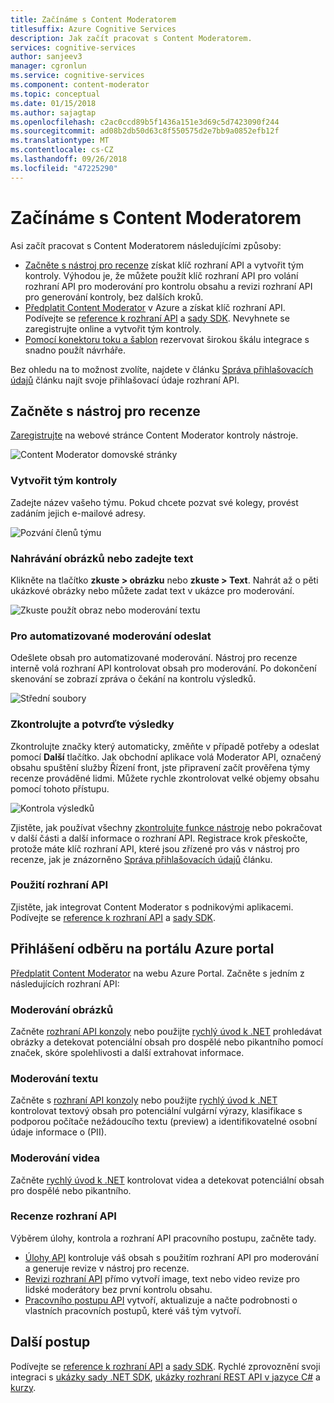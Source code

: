 ```yaml
---
title: Začínáme s Content Moderatorem
titlesuffix: Azure Cognitive Services
description: Jak začít pracovat s Content Moderatorem.
services: cognitive-services
author: sanjeev3
manager: cgronlun
ms.service: cognitive-services
ms.component: content-moderator
ms.topic: conceptual
ms.date: 01/15/2018
ms.author: sajagtap
ms.openlocfilehash: c2ac0ccd89b5f1436a151e3d69c5d7423090f244
ms.sourcegitcommit: ad08b2db50d63c8f550575d2e7bb9a0852efb12f
ms.translationtype: MT
ms.contentlocale: cs-CZ
ms.lasthandoff: 09/26/2018
ms.locfileid: "47225290"
---
```

# <a name="get-started-with-content-moderator"></a>Začínáme s Content Moderatorem

Asi začít pracovat s Content Moderatorem následujícími způsoby:

- [Začněte s nástroj pro recenze](#start-with-the-review-tool) získat klíč rozhraní API a vytvořit tým kontroly. Výhodou je, že můžete použít klíč rozhraní API pro volání rozhraní API pro moderování pro kontrolu obsahu a revizi rozhraní API pro generování kontroly, bez dalších kroků.
- [Předplatit Content Moderator](#start-with-the-apis) v Azure a získat klíč rozhraní API. Podívejte se [reference k rozhraní API](api-reference.md) a [sady SDK](sdk-and-samples.md#sdks-for-python-java-nodejs-and-net). Nevyhnete se zaregistrujte online a vytvořit tým kontroly.
- [Pomocí konektoru toku a šablon](https://flow.microsoft.com/connectors/shared_cognitiveservicescontentmoderator/content-moderator/) rezervovat širokou škálu integrace s snadno použít návrháře.

Bez ohledu na to možnost zvolíte, najdete v článku [Správa přihlašovacích údajů](review-tool-user-guide/credentials.md) článku najít svoje přihlašovací údaje rozhraní API.

## <a name="start-with-the-review-tool"></a>Začněte s nástroj pro recenze
[Zaregistrujte](http://contentmoderator.cognitive.microsoft.com/) na webové stránce Content Moderator kontroly nástroje.

![Content Moderator domovské stránky](images/homepage.PNG)

### <a name="create-a-review-team"></a>Vytvořit tým kontroly
Zadejte název vašeho týmu. Pokud chcete pozvat své kolegy, provést zadáním jejich e-mailové adresy.

![Pozvání členů týmu](images/QuickStart-2-small.png)

### <a name="upload-images-or-enter-text"></a>Nahrávání obrázků nebo zadejte text
Klikněte na tlačítko **zkuste > obrázku** nebo **zkuste > Text**. Nahrát až o pěti ukázkové obrázky nebo můžete zadat text v ukázce pro moderování.

![Zkuste použít obraz nebo moderování textu](images/tryimagesortext.png)

### <a name="submit-for-automated-moderation"></a>Pro automatizované moderování odeslat
Odešlete obsah pro automatizované moderování. Nástroj pro recenze interně volá rozhraní API kontrolovat obsah pro moderování. Po dokončení skenování se zobrazí zpráva o čekání na kontrolu výsledků.

![Střední soubory](images/submitted.png)

### <a name="review-and-confirm-results"></a>Zkontrolujte a potvrďte výsledky
Zkontrolujte značky který automaticky, změňte v případě potřeby a odeslat pomocí **Další** tlačítko. Jak obchodní aplikace volá Moderator API, označený obsahu spuštění služby Řízení front, jste připravení začít prověřena týmy recenze prováděné lidmi. Můžete rychle zkontrolovat velké objemy obsahu pomocí tohoto přístupu.

![Kontrola výsledků](images/reviewresults.png)

Zjistěte, jak používat všechny [zkontrolujte funkce nástroje](Review-Tool-User-Guide/human-in-the-loop.md) nebo pokračovat v další části a další informace o rozhraní API. Registrace krok přeskočte, protože máte klíč rozhraní API, které jsou zřízené pro vás v nástroj pro recenze, jak je znázorněno [Správa přihlašovacích údajů](review-tool-user-guide/credentials.md) článku.

### <a name="use-the-apis"></a>Použití rozhraní API

Zjistěte, jak integrovat Content Moderator s podnikovými aplikacemi. Podívejte se [reference k rozhraní API](api-reference.md) a [sady SDK](sdk-and-samples.md#sdks-for-python-java-nodejs-and-net).

## <a name="subscribe-in-the-azure-portal"></a>Přihlášení odběru na portálu Azure portal

[Předplatit Content Moderator](https://ms.portal.azure.com/#create/Microsoft.CognitiveServicesContentModerator) na webu Azure Portal. Začněte s jedním z následujících rozhraní API:

### <a name="image-moderation"></a>Moderování obrázků

Začněte [rozhraní API konzoly](try-image-api.md) nebo použijte [rychlý úvod k .NET](image-moderation-quickstart-dotnet.md) prohledávat obrázky a detekovat potenciální obsah pro dospělé nebo pikantního pomocí značek, skóre spolehlivosti a další extrahovat informace.

### <a name="text-moderation"></a>Moderování textu

Začněte s [rozhraní API konzoly](try-text-api.md) nebo použijte [rychlý úvod k .NET](text-moderation-quickstart-dotnet.md) kontrolovat textový obsah pro potenciální vulgární výrazy, klasifikace s podporou počítače nežádoucího textu (preview) a identifikovatelné osobní údaje informace o (PII). 


### <a name="video-moderation"></a>Moderování videa

Začněte [rychlý úvod k .NET](video-moderation-api.md) kontrolovat videa a detekovat potenciální obsah pro dospělé nebo pikantního. 


### <a name="review-apis"></a>Recenze rozhraní API

Výběrem úlohy, kontrola a rozhraní API pracovního postupu, začněte tady.

- [Úlohy API](try-review-api-job.md) kontroluje váš obsah s použitím rozhraní API pro moderování a generuje revize v nástroj pro recenze. 
- [Revizi rozhraní API](try-review-api-review.md) přímo vytvoří image, text nebo video revize pro lidské moderátory bez první kontrolu obsahu. 
- [Pracovního postupu API](try-review-api-workflow.md) vytvoří, aktualizuje a načte podrobnosti o vlastních pracovních postupů, které váš tým vytvoří.

## <a name="next-steps"></a>Další postup

Podívejte se [reference k rozhraní API](api-reference.md) a [sady SDK](sdk-and-samples.md#sdks-for-python-java-nodejs-and-net). Rychlé zprovoznění svoji integraci s [ukázky sady .NET SDK](sdk-and-samples.md#net-sdk-samples), [ukázky rozhraní REST API v jazyce C#](https://github.com/sanjeev3/azure-docs-pr/blob/master/articles/cognitive-services/Content-Moderator/sdk-and-samples.md#rest-api-samples-in-c) a [kurzy](sdk-and-samples.md#tutorials).
